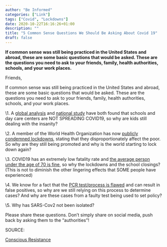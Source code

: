 ```yaml
---
author: "Be Informed"
categories: ["Link"]
tags: ["Covid", "Lockdowns"]
date: 2020-10-22T16:16:26+01:00
description: ""
title: "5 Common Sense Questions We Should Be Asking About Covid 19"
draft: false
---
```


**If common sense was still being practiced in the United States and  abroad, these are some basic questions that would be asked. These are  the questions you need to ask to your friends, family, health  authorities, schools, and your work places.**

Friends,  

If common sense was still being practiced in the United States and abroad, these are some basic questions that would be asked. These are the  questions you need to ask to your friends, family, health authorities,  schools, and your work places.  

\1. A [global analysis](https://www.channelnewsasia.com/news/world/no-clear-link-between-school-opening-and-covid-19-surge-study-13166208) and [national study](https://www.latimes.com/world-nation/story/2020-10-14/preschools-and-daycares-dont-appear-to-drive-coronavirus-infections-new-national-study-shows) have both found that schools and day care centers are NOT SPREADING COVID19, so why are kids still dealing with the insanity?  

\2. A member of the World Health Organization has now [publicly condemned lockdowns](https://www.news.com.au/world/coronavirus/global/coronavirus-who-backflips-on-virus-stance-by-condemning-lockdowns/news-story/f2188f2aebff1b7b291b297731c3da74), stating that they disproportionately affect the poor. So why are they  still being promoted and why is the world starting to lock down again?

\3. COVID19 has an extremely low fatality rate and [the average person under the age of 70 is fine](https://web.archive.org/web/20201003063926/https://edition.cnn.com/world/live-news/coronavirus-pandemic-09-11-20-intl/h_62d0c1784b6965c6dd3cff51980670ed), so why the lockdowns and the school closings? (This is not to diminish  the other lingering effects that SOME people have experienced)

\4. We know for a fact that the [PCR test/process is flawed](https://www.thelastamericanvagabond.com/if-the-pcr-test-is-unreliable-why-are-health-officials-demanding-the-public-be-tested/) and can result in false positives, so why are we still relying on this  process to determine cases? And why are these cases from a faulty test  being used to set policy?

\5. Why has SARS-Cov2 not been isolated?

Please share these questions. Don’t simply share on social media, push back by asking them to the “authorities”!

SOURCE:

[Conscious Resistance](https://theconsciousresistance.com/5-common-sense-questions-we-should-be-asking-about-covid-19/)